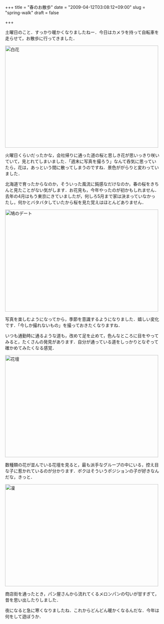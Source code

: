 +++
title = "春のお散歩"
date = "2009-04-12T03:08:12+09:00"
slug = "spring-walk"
draft = false

+++

<p>土曜日のこと．すっかり暖かくなりましたねー．今日はカメラを持って自転車を走らせて，お散歩に行ってきました．</p>
<p><a href="http://www.flickr.com/photos/june29/3430467089/" title="白花 by june29, on Flickr"><img src="http://farm4.static.flickr.com/3319/3430467089_f2ea5ee876.jpg" width="500" height="334" alt="白花" /></a></p>
<p>火曜日くらいだったかな，会社帰りに通った道の桜と思しき花が思いっきり咲いていて，見とれてしまいました．「週末に写真を撮ろう」なんて呑気に思っていたら，花は，あっという間に散ってしまうのですね．景色ががらりと変わっていました．</p>
<p>北海道で育ったからなのか，そういった風流に鈍感なだけなのか，春の桜をきちんと見たことがない気がします．お花見も，今年やったのが初かもしれません．去年の4月はもう東京にきていましたが，何しろ5月まで家は決まっていなかったし，何かとバタバタしていたから桜を見た覚えはほとんどありません．</p>
<p><a href="http://www.flickr.com/photos/june29/3431249184/" title="鳩のデート by june29, on Flickr"><img src="http://farm4.static.flickr.com/3604/3431249184_8b7c8eaec4.jpg" width="500" height="334" alt="鳩のデート" /></a></p>
<p>写真を楽しむようになってから，季節を意識するようになりました．嬉しい変化です．「今しか撮れないもの」を撮っておきたくなりますね．</p>
<p>いつも通勤時に通るような道も，改めて足を止めて，色んなところに目をやってみると，たくさんの発見があります．自分が通っている道をしっかりとなぞって確かめてみたくなる感覚．</p>
<p><a href="http://www.flickr.com/photos/june29/3430465605/" title="花壇 by june29, on Flickr"><img src="http://farm4.static.flickr.com/3610/3430465605_9f691a40a9.jpg" width="500" height="334" alt="花壇" /></a></p>
<p>数種類の花が並んでいる花壇を見ると，最も派手なグループの中にいる，控え目な子に惹かれているのが分かります．ボクはそういうポジションの子が好きなんだな，きっと．</p>
<p><a href="http://www.flickr.com/photos/june29/3431479902/" title="凜 by june29, on Flickr"><img src="http://farm4.static.flickr.com/3576/3431479902_e038d27006.jpg" width="500" height="334" alt="凜" /></a></p>
<p>商店街を通ったとき，パン屋さんから流れてくるメロンパンの匂いが甘すぎて，昔を思い出したりしました．</p>
<p>夜になると急に寒くなりましたね．これからどんどん暖かくなるんだな．今年は何をして遊ぼうか．</p>
